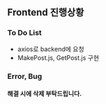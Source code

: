## Frontend 진행상황


### To Do List
- axios로 backend에 요청
- MakePost.js, GetPost.js 구현

### Error, Bug


#### 해결 시에 삭제 부탁드립니다.
